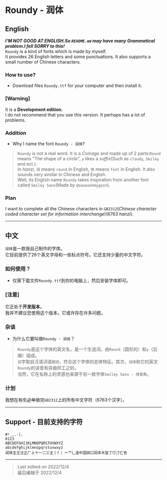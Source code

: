 # Roundy - 润体

## English
***I'M NOT GOOD AT ENGLISH.So `README.md` may have many *Grammatical problem*.I fell SORRY to this!***   
`Roundy` is a kind of fonts which is made by myself.  
It provides 26 English letters and some punctuations. It also supports a small number of Chinese characters.

### How to use?
- Download files `Roundy.ttf` for your computer and then install it.

### [Warning] 
It is a **Development edition.**  
I do not recommend that you use this version. It perhaps has a lot of problems.

### Addition
- Why I name the font `Roundy - 润体`?
> `Roundy` is not a real word. It is a *Coinage* and made up of 2 parts:`Round` means "The shape of a circle", `y` likes a *suffix*(Such as `cloudy`, `Smiley` and ect.).  
> In *hanzi*, `润` means `round` in English, `体` means `font` in English. It also sounds very similar in Chinese and English.  
> Well, its English name `Roundy` takes inspiration from another font called `Smiley Sans`(Made by `@oooooohmygosh`).  

### Plan
I want to complete all the Chinese characters in `GB2312`(*Chinese character coded character set for information interchange*)(6763 *hanzi*).

---

## 中文
`润体`是一款我自己制作的字体。  
它目前提供了26个英文字母和一些标点符号。它还支持少量的中文字符。

### 如何使用？
- 仅需下载文件`Roundy.ttf`到你的电脑上，然后安装字体即可。

### [注意] 
它正处于**开发版本**。  
我并不建议您使用这个版本。它或许存在许多问题。

### 杂谈
- 为什么它要叫做`Roundy - 润体`？
> `Roundy`是这个字体的英文名，是一个生造词。由`Round`（圆形的）和`y`（后缀）组成。  
> `润`字取自汉语词语`圆润`，符合这个字体的总体特征。其次，`润体`和它的英文`Roundy`的读音有异曲同工之妙。  
> 当然，它在名称上的灵感也来源于另一款字体`Smiley Sans - 得意黑`。

### 计划
我想在~~有生之年~~做完`GB2312`上的所有中文字符（6763个汉字）。

---

## Support - 目前支持的字符
```
#!_,.-|，
0123
ABCDEFGHIJKLMNOPQRSTUVWXYZ
abcdefghijklmnopqrstuvwxyz
润体玉王汪正厂上十一二三主丨亻氵亠艹辶造中国田口回本木苗丁仃汀亡告
```

---

> Last edited on 2022/12/4  
> 最后编辑于 2022/12/4
